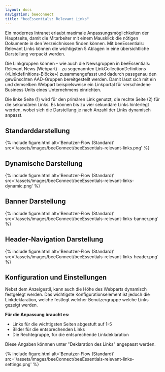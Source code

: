 ```yaml
---
layout: docs
navigation: beeconnect
title: "beeEssentials: Relevant Links"
---
```


Ein modernes Intranet erlaubt maximale Anpassungsmöglichkeiten der Hauptseite, damit die Mitarbeiter mit einem Mausklick die nötigen Dokumente in den Verzeichnissen finden können. Mit beeEssentials: Relevant Links können die wichtigsten 5 Ablagen in eine übersichtliche Darstellung verpackt werden.

Die Linkgruppen können – wie auch die Newsgruppen in beeEssentials: Relevant News (Webpart) – zu sogenannten LinkCollectionDefinitions («Linkdefinitions-Blöcke») zusammengefasst und dadurch passgenau den gewünschten AAD-Gruppen bereitgestellt werden. Damit lässt sich mit ein und demselben Webpart beispielsweise ein Linkportal für verschiedene Business Units eines Unternehmens einrichten. 

Die linke Seite (1) wird für den primären Link genutzt, die rechte Seite (2) für die sekundären Links. Es können bis zu vier sekundäre Links hinterlegt werden, wobei sich die Darstellung je nach Anzahl der Links dynamisch anpasst.


## Standarddarstellung

{% include figure.html alt='Benutzer-Flow (Standard)' src='/assets/images/beeConnect/beeEssentials-relevant-links.png' %}

## Dynamische Darstellung

{% include figure.html alt='Benutzer-Flow (Standard)' src='/assets/images/beeConnect/beeEssentials-relevant-links-dynamic.png' %}

## Banner Darstellung

{% include figure.html alt='Benutzer-Flow (Standard)' src='/assets/images/beeConnect/beeEssentials-relevant-links-banner.png' %}

## Header-Navigation Darstellung

{% include figure.html alt='Benutzer-Flow (Standard)' src='/assets/images/beeConnect/beeEssentials-relevant-links-header.png' %}

## Konfiguration und Einstellungen
Nebst dem Anzeigestil, kann auch die Höhe des Webparts dynamisch festgelegt werden. Das wichtigste Konfigurationselement ist jedoch die Linkdeklaration, welche festlegt welcher Benutzergruppe welche Links gezeigt werden.

**Für die Anpassung braucht es:**

* Links für die wichtigsten Seiten abgestuft auf 1-5
* Bilder für die entsprechenden Links
* Die Rechtegruppe, für die entsprechende Linkdeklaration

Diese Angaben könnnen unter "Deklaration des Links" angepasst werden.

{% include figure.html alt='Benutzer-Flow (Standard)' src='/assets/images/beeConnect/beeEssentials-relevant-links-settings.png' %}
